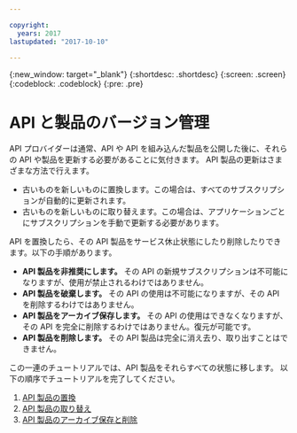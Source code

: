 ```yaml
---

copyright:
  years: 2017
lastupdated: "2017-10-10"

---
```



{:new_window: target="_blank"}
{:shortdesc: .shortdesc}
{:screen: .screen}
{:codeblock: .codeblock}
{:pre: .pre}

# API と製品のバージョン管理

API プロバイダーは通常、API や API を組み込んだ製品を公開した後に、それらの API や製品を更新する必要があることに気付きます。 API 製品の更新はさまざまな方法で行えます。  

- 古いものを新しいものに置換します。この場合は、すべてのサブスクリプションが自動的に更新されます。
- 古いものを新しいものに取り替えます。この場合は、アプリケーションごとにサブスクリプションを手動で更新する必要があります。

API を置換したら、その API 製品をサービス休止状態にしたり削除したりできます。以下の手順があります。

- **API 製品を非推奨にします。** その API の新規サブスクリプションは不可能になりますが、使用が禁止されるわけではありません。
- **API 製品を破棄します。** その API の使用は不可能になりますが、その API を削除するわけではありません。
- **API 製品をアーカイブ保存します。** その API の使用はできなくなりますが、その API を完全に削除するわけではありません。復元が可能です。
- **API 製品を削除します。** その API 製品は完全に消え去り、取り出すことはできません。

この一連のチュートリアルでは、API 製品をそれらすべての状態に移します。 以下の順序でチュートリアルを完了してください。

1. [API 製品の置換](tut_manage_replace.html)
2. [API 製品の取り替え](tut_manage_supercede.html)
3. [API 製品のアーカイブ保存と削除](tut_manage_remove.html)












